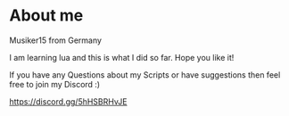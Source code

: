 # About me
Musiker15 from Germany

I am learning lua and this is what I did so far. Hope you like it!

If you have any Questions about my Scripts or have suggestions then feel free to join my Discord :)

https://discord.gg/5hHSBRHvJE
